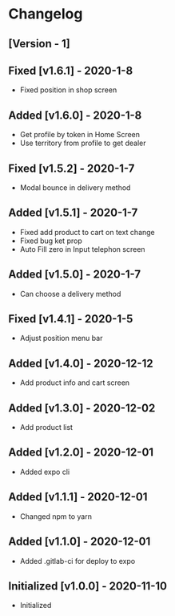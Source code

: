 # Changelog

## [Version - 1]

## Fixed [v1.6.1] - 2020-1-8
- Fixed position in shop screen

## Added [v1.6.0] - 2020-1-8
- Get profile by token in Home Screen
- Use territory from profile to get dealer

## Fixed [v1.5.2] - 2020-1-7
- Modal bounce in delivery method

## Added [v1.5.1] - 2020-1-7
- Fixed add product to cart on text change
- Fixed bug ket prop
- Auto Fill zero in Input telephon screen

## Added [v1.5.0] - 2020-1-7
- Can choose a delivery method

## Fixed [v1.4.1] - 2020-1-5
- Adjust position menu bar 

## Added [v1.4.0] - 2020-12-12
- Add product info and cart screen

## Added [v1.3.0] - 2020-12-02
- Add product list

## Added [v1.2.0] - 2020-12-01
- Added expo cli

## Added [v1.1.1] - 2020-12-01
- Changed npm to yarn

## Added [v1.1.0] - 2020-12-01
- Added .gitlab-ci for deploy to expo

## Initialized [v1.0.0] - 2020-11-10
- Initialized
